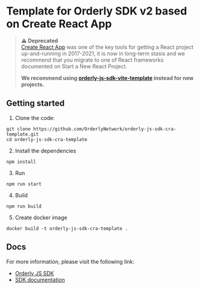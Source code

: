 # Template for Orderly SDK v2 based on Create React App

> **⚠️ Deprecated**  
> [Create React App](https://github.com/facebook/create-react-app) was one of the key tools for getting a React project up-and-running in 2017-2021, it is now in long-term stasis and we recommend that you migrate to one of React frameworks documented on Start a New React Project.
>
> **We recommend using [orderly-js-sdk-vite-template](https://github.com/OrderlyNetwork/orderly-js-sdk-vite-template) instead for new projects.**

## Getting started

1. Clone the code:

```
git clone https://github.com/OrderlyNetwork/orderly-js-sdk-cra-template.git
cd orderly-js-sdk-cra-template
```

2. Install the dependencies

```
npm install
```

3. Run

```
npm run start
```

4. Build

```
npm run build
```

5. Create docker image

```
docker build -t orderly-js-sdk-cra-template .
```

## Docs

For more information, please visit the following link:

- [Orderly JS SDK](https://github.com/OrderlyNetwork/js-sdk)
- [SDK documentation](https://orderly.network/docs/sdks)
